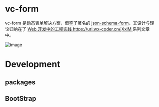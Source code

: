 # vc-form

vc-form 是动态表单解决方案，借鉴了著名的 [json-schema-form]()，其设计与理论归纳在了 [Web 开发中的工程实践 https://url.wx-coder.cn/jXxlM ](https://url.wx-coder.cn/jXxlM)系列文章中。

![image](https://user-images.githubusercontent.com/5803001/47982572-2d8e7200-e10b-11e8-827c-eec782a37348.png)

# Development

## packages

## BootStrap
